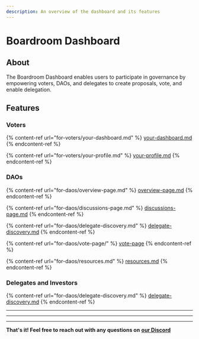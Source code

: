 ```yaml
---
description: An overview of the dashboard and its features
---
```


# Boardroom Dashboard

## About

The Boardroom Dashboard enables users to participate in governance by empowering voters, DAOs, and delegates to create proposals, vote, and enable delegation.

## Features

### Voters

{% content-ref url="for-voters/your-dashboard.md" %}
[your-dashboard.md](for-voters/your-dashboard.md)
{% endcontent-ref %}

{% content-ref url="for-voters/your-profile.md" %}
[your-profile.md](for-voters/your-profile.md)
{% endcontent-ref %}

### **DAOs**

{% content-ref url="for-daos/overview-page.md" %}
[overview-page.md](for-daos/overview-page.md)
{% endcontent-ref %}

{% content-ref url="for-daos/discussions-page.md" %}
[discussions-page.md](for-daos/discussions-page.md)
{% endcontent-ref %}

{% content-ref url="for-daos/delegate-discovery.md" %}
[delegate-discovery.md](for-daos/delegate-discovery.md)
{% endcontent-ref %}

{% content-ref url="for-daos/vote-page/" %}
[vote-page](for-daos/vote-page/)
{% endcontent-ref %}

{% content-ref url="for-daos/resources.md" %}
[resources.md](for-daos/resources.md)
{% endcontent-ref %}

### Delegates and Investors

{% content-ref url="for-daos/delegate-discovery.md" %}
[delegate-discovery.md](for-daos/delegate-discovery.md)
{% endcontent-ref %}

****

****

****

**That's it! Feel free to reach out with any questions on** [**our Discord**](https://discord.com/invite/CEZ8WfuK8s)
